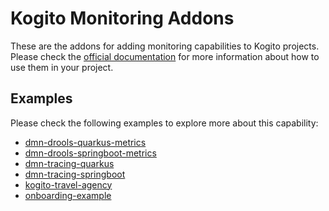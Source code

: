 # Kogito Monitoring Addons

These are the addons for adding monitoring capabilities to Kogito projects. Please check
the [official documentation](https://docs.jboss.org/kogito/release/latest/html_single/#_metrics_monitoring_in_kogito_services)
for more information about how to use them in your project.

## Examples

Please check the following examples to explore more about this capability:

- [dmn-drools-quarkus-metrics](https://github.com/kiegroup/kogito-examples/tree/stable/dmn-drools-quarkus-metrics)
- [dmn-drools-springboot-metrics](https://github.com/kiegroup/kogito-examples/tree/stable/dmn-drools-springboot-metrics)
- [dmn-tracing-quarkus](https://github.com/kiegroup/kogito-examples/tree/stable/dmn-tracing-quarkus)
- [dmn-tracing-springboot](https://github.com/kiegroup/kogito-examples/tree/stable/dmn-tracing-springboot)
- [kogito-travel-agency](https://github.com/kiegroup/kogito-examples/tree/stable/kogito-travel-agency)
- [onboarding-example](https://github.com/kiegroup/kogito-examples/tree/stable/onboarding-example)
